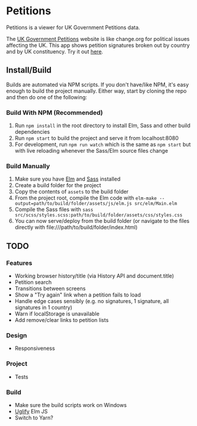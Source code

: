 # Petitions

Petitions is a viewer for UK Government Petitions data.

The [UK Government Petitions](https://petition.parliament.uk/) website is like change.org for political issues affecting the UK. This app shows petition signatures broken out by country and by UK constituency. Try it out [here](http://petitions.deepilla.com).

## Install/Build

Builds are automated via NPM scripts. If you don't have/like NPM, it's easy enough to build the project manually. Either way, start by cloning the repo and then do one of the following:

### Build With NPM (Recommended)

1. Run `npm install` in the root directory to install Elm, Sass and other build dependencies
2. Run `npm start` to build the project and serve it from localhost:8080
3. For development, run `npm run watch` which is the same as `npm start` but with live reloading whenever the Sass/Elm source files change

### Build Manually

1. Make sure you have [Elm](http://elm-lang.org/) and [Sass](http://sass-lang.com/install) installed
2. Create a build folder for the project
3. Copy the contents of `assets` to the build folder
4. From the project root, compile the Elm code with `elm-make --output=path/to/build/folder/assets/js/elm.js src/elm/Main.elm`
5. Compile the Sass files with `sass src/scss/styles.scss:path/to/build/folder/assets/css/styles.css`
6. You can now serve/deploy from the build folder (or navigate to the files directly with file:///path/to/build/folder/index.html)

## TODO

### Features

- Working browser history/title (via History API and document.title)
- Petition search
- Transitions between screens
- Show a "Try again" link when a petition fails to load
- Handle edge cases sensibly (e.g. no signatures, 1 signature, all signatures in 1 country)
- Warn if localStorage is unavailable
- Add remove/clear links to petition lists

### Design

- Responsiveness

### Project

- Tests

### Build

- Make sure the build scripts work on Windows
- [Uglify](https://www.npmjs.com/package/uglify-js) Elm JS
- Switch to Yarn?
